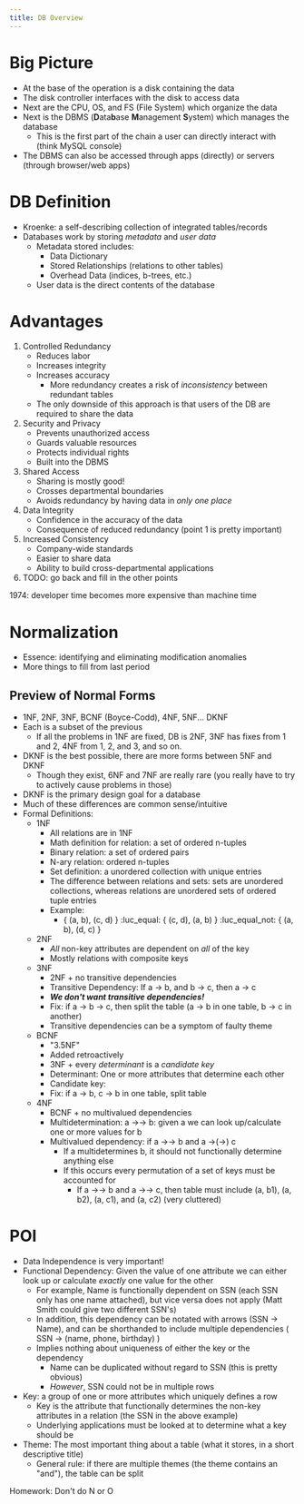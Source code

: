 ```yaml
---
title: DB Overview
---
```

# Big Picture

- At the base of the operation is a disk containing the data
- The disk controller interfaces with the disk to access data
- Next are the CPU, OS, and FS (File System) which organize the data
- Next is the DBMS (**D**ata**b**ase **M**anagement **S**ystem) which manages the database
	- This is the first part of the chain a user can directly interact with (think MySQL console)
- The DBMS can also be accessed through apps (directly) or servers (through browser/web apps)

# DB Definition

- Kroenke: a self-describing collection of integrated tables/records
- Databases work by storing *metadata* and *user data*
	- Metadata stored includes:
		- Data Dictionary
		- Stored Relationships (relations to other tables)
		- Overhead Data (indices, b-trees, etc.)
	- User data is the direct contents of the database

# Advantages

1. Controlled Redundancy
	- Reduces labor
	- Increases integrity
	- Increases accuracy
		- More redundancy creates a risk of *inconsistency* between redundant tables
	- The only downside of this approach is that users of the DB are required to share the data
1. Security and Privacy
	- Prevents unauthorized access
	- Guards valuable resources
	- Protects individual rights
	- Built into the DBMS
1. Shared Access
	- Sharing is mostly good!
	- Crosses departmental boundaries
	- Avoids redundancy by having data in *only one place*
1. Data Integrity 
	- Confidence in the accuracy of the data
	- Consequence of reduced redundancy (point 1 is pretty important)
1. Increased Consistency
	- Company-wide standards
	- Easier to share data
	- Ability to build cross-departmental applications
1. TODO: go back and fill in the other points

1974: developer time becomes more expensive than machine time

# Normalization

- Essence: identifying and eliminating modification anomalies
- More things to fill from last period
## Preview of Normal Forms

- 1NF, 2NF, 3NF, BCNF (Boyce-Codd), 4NF, 5NF... DKNF
- Each is a subset of the previous
	- If all the problems in 1NF are fixed, DB is 2NF, 3NF has fixes from 1 and 2, 4NF from 1, 2, and 3, and so on.
- DKNF is the best possible, there are more forms between 5NF and DKNF
	- Though they exist, 6NF and 7NF are really rare (you really have to try to actively cause problems in those)
- DKNF is the primary design goal for a database
- Much of these differences are common sense/intuitive
- Formal Definitions:
	- 1NF
		- All relations are in 1NF
		- Math definition for relation: a set of ordered n-tuples
		- Binary relation: a set of ordered pairs
		- N-ary relation: ordered n-tuples
		- Set definition: a unordered collection with unique entries
		- The difference between relations and sets: sets are unordered collections, whereas relations are unordered sets of ordered tuple entries
		- Example:
			- { (a, b), (c, d) } :luc_equal: { (c, d), (a,  b) } :luc_equal_not: { (a, b), (d, c) } 
	- 2NF
		- *All* non-key attributes are dependent on *all* of the key
		- Mostly relations with composite keys
	- 3NF
		- 2NF + no transitive dependencies
		- Transitive Dependency: If a -> b, and b -> c, then a -> c
		- ***We don't want transitive dependencies!***
		- Fix: if a -> b -> c, then split the table (a -> b in one table, b -> c in another)
		- Transitive dependencies can be a symptom of faulty theme
	- BCNF
		- "3.5NF"
		- Added retroactively
		- 3NF + every *determinant* is a *candidate key*
		- Determinant: One or more attributes that determine each other
		- Candidate key: 
		- Fix: if a -> b, c -> b in one table, split table
	- 4NF
		- BCNF + no multivalued dependencies
		- Multidetermination: a ->-> b: given a we can look up/calculate one or more values for b
		- Multivalued dependency: if a ->-> b and a ->(->) c
			- If a multidetermines b, it should not functionally determine anything else
			- If this occurs every permutation of a set of keys must be accounted for
				- If a ->-> b and a ->-> c, then table must include (a, b1), (a, b2), (a, c1), and (a, c2) (very cluttered)
# POI

- Data Independence is very important!
- Functional Dependency: Given the value of one attribute we can either look up or calculate *exactly* one value for the other
	- For example, Name is functionally dependent on SSN (each SSN only has one name attached), but vice versa does not apply (Matt Smith could give two different SSN's)
	- In addition, this dependency can be notated with arrows (SSN -> Name), and can be shorthanded to include multiple dependencies ( SSN -> (name, phone, birthday) )
	- Implies nothing about uniqueness of either the key or the dependency
		- Name can be duplicated without regard to SSN (this is pretty obvious)
		- *However*, SSN could not be in multiple rows
- Key: a group of one or more attributes which uniquely defines a row
	- Key is the attribute that functionally determines the non-key attributes in a relation (the SSN in the above example)
	- Underlying applications must be looked at to determine what a key should be
- Theme: The most important thing about a table (what it stores, in a short descriptive title)
	- General rule: if there are multiple themes (the theme contains an "and"), the table can be split

Homework: Don't do N or O